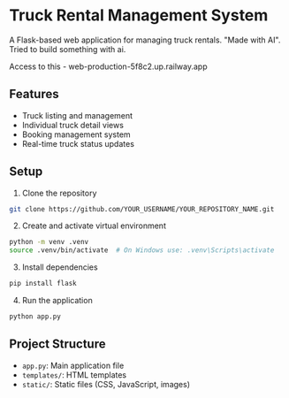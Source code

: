 # Truck Rental Management System

A Flask-based web application for managing truck rentals. "Made with AI".
Tried to build something with ai.

Access to this - web-production-5f8c2.up.railway.app 

## Features
- Truck listing and management
- Individual truck detail views
- Booking management system
- Real-time truck status updates

## Setup
1. Clone the repository
```bash
git clone https://github.com/YOUR_USERNAME/YOUR_REPOSITORY_NAME.git
```

2. Create and activate virtual environment
```bash
python -m venv .venv
source .venv/bin/activate  # On Windows use: .venv\Scripts\activate
```

3. Install dependencies
```bash
pip install flask
```

4. Run the application
```bash
python app.py
```

## Project Structure
- `app.py`: Main application file
- `templates/`: HTML templates
- `static/`: Static files (CSS, JavaScript, images)
